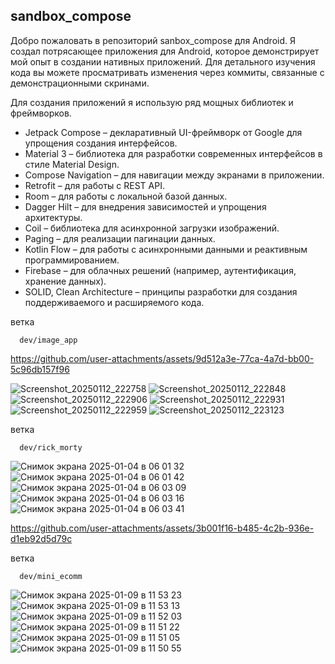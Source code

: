 ## sandbox_compose
Добро пожаловать в репозиторий sanbox_compose для Android. Я создал потрясающее приложения для Android, которое демонстрирует мой опыт в создании нативных приложений.
Для детального изучения кода вы можете просматривать изменения через коммиты, связанные с демонстрационными скринами.

Для создания приложений я использую ряд мощных библиотек и фреймворков.
- Jetpack Compose – декларативный UI-фреймворк от Google для упрощения создания интерфейсов.
- Material 3 – библиотека для разработки современных интерфейсов в стиле Material Design.
- Compose Navigation – для навигации между экранами в приложении.
- Retrofit – для работы с REST API.
- Room – для работы с локальной базой данных.
- Dagger Hilt – для внедрения зависимостей и упрощения архитектуры.
- Coil – библиотека для асинхронной загрузки изображений.
- Paging – для реализации пагинации данных.
- Kotlin Flow – для работы с асинхронными данными и реактивным программированием.
- Firebase – для облачных решений (например, аутентификация, хранение данных).
- SOLID, Clean Architecture – принципы разработки для создания поддерживаемого и расширяемого кода.

ветка
```
  dev/image_app
```

https://github.com/user-attachments/assets/9d512a3e-77ca-4a7d-bb00-5c96db157f96

![Screenshot_20250112_222758](https://github.com/user-attachments/assets/47eb1c39-9566-417f-99d6-d70f41f99d0f)
![Screenshot_20250112_222848](https://github.com/user-attachments/assets/ef193e3c-762e-482d-b145-a12032148dc3)
![Screenshot_20250112_222906](https://github.com/user-attachments/assets/c2347009-2513-472e-84e7-639b7c0a7a87)
![Screenshot_20250112_222931](https://github.com/user-attachments/assets/c2542a1f-fc2f-4d7a-9b64-151da1981b45)
![Screenshot_20250112_222959](https://github.com/user-attachments/assets/91384469-3053-4b41-ad1f-ebda353703d2)
![Screenshot_20250112_223123](https://github.com/user-attachments/assets/cfdc792f-6f9b-44dc-a139-48cb6b2cea8f)

ветка
```
  dev/rick_morty
```

![Снимок экрана 2025-01-04 в 06 01 32](https://github.com/user-attachments/assets/d022bba1-dba2-4aa9-af8f-ad8afd041912)
![Снимок экрана 2025-01-04 в 06 01 42](https://github.com/user-attachments/assets/dfb711a8-c562-4a97-914b-c6b6fa064515)
![Снимок экрана 2025-01-04 в 06 03 09](https://github.com/user-attachments/assets/38f73c9e-3f56-435a-ad3b-b594ac80172b)
![Снимок экрана 2025-01-04 в 06 03 16](https://github.com/user-attachments/assets/0f07550d-5fc1-4dce-80b7-71ba55be98e7)
![Снимок экрана 2025-01-04 в 06 03 41](https://github.com/user-attachments/assets/fdd5786c-3a40-4211-b339-ea09a1df8e18)

https://github.com/user-attachments/assets/3b001f16-b485-4c2b-936e-d1eb92d5d79c

ветка
```
  dev/mini_ecomm
```

![Снимок экрана 2025-01-09 в 11 53 23](https://github.com/user-attachments/assets/379cb810-36df-4ff2-8622-5d25349c7f9b)
![Снимок экрана 2025-01-09 в 11 53 13](https://github.com/user-attachments/assets/d5061080-907d-4119-98b0-2dddda5f14c8)
![Снимок экрана 2025-01-09 в 11 52 03](https://github.com/user-attachments/assets/eda6070c-f7c8-4220-873e-aeb6b44e6247)
![Снимок экрана 2025-01-09 в 11 51 22](https://github.com/user-attachments/assets/6f7eefd3-359e-4a30-bc74-210235ca44a4)
![Снимок экрана 2025-01-09 в 11 51 05](https://github.com/user-attachments/assets/fd595939-62a9-4448-8dd9-5a86115a7766)
![Снимок экрана 2025-01-09 в 11 50 55](https://github.com/user-attachments/assets/fbfde147-377c-4835-9c0f-f34b716eca09)

